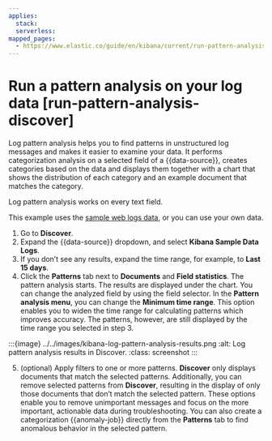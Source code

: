 ```yaml
---
applies:
  stack:
  serverless:
mapped_pages:
  - https://www.elastic.co/guide/en/kibana/current/run-pattern-analysis-discover.html
---
```


# Run a pattern analysis on your log data [run-pattern-analysis-discover]

Log pattern analysis helps you to find patterns in unstructured log messages and makes it easier to examine your data. It performs categorization analysis on a selected field of a {{data-source}}, creates categories based on the data and displays them together with a chart that shows the distribution of each category and an example document that matches the category.

Log pattern analysis works on every text field.

This example uses the [sample web logs data](../index.md#gs-get-data-into-kibana), or you can use your own data.

1. Go to **Discover**.
2. Expand the {{data-source}} dropdown, and select **Kibana Sample Data Logs**.
3. If you don’t see any results, expand the time range, for example, to **Last 15 days**.
4. Click the **Patterns** tab next to **Documents** and **Field statistics**. The pattern analysis starts. The results are displayed under the chart. You can change the analyzed field by using the field selector. In the **Pattern analysis menu**, you can change the **Minimum time range**. This option enables you to widen the time range for calculating patterns which improves accuracy. The patterns, however, are still displayed by the time range you selected in step 3.

:::{image} ../../images/kibana-log-pattern-analysis-results.png
:alt: Log pattern analysis results in Discover.
:class: screenshot
:::

5. (optional) Apply filters to one or more patterns. **Discover** only displays documents that match the selected patterns. Additionally, you can remove selected patterns from **Discover**, resulting in the display of only those documents that don’t match the selected pattern. These options enable you to remove unimportant messages and focus on the more important, actionable data during troubleshooting. You can also create a categorization {{anomaly-job}} directly from the **Patterns** tab to find anomalous behavior in the selected pattern.

